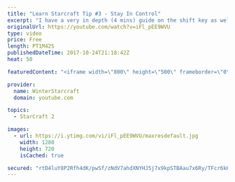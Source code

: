 ```yaml
---
title: "Learn Starcraft Tip #3 - Stay In Control"
excerpt: "I have a very in depth (4 mins) guide on the shift key as well here https://www.youtube.com/watch?v=7x9pHr544oY"
originalUrl: https://youtube.com/watch?v=iFl_pEE9WVU
type: video
price: Free
length: PT1M42S
publishedDateTime: 2017-10-24T21:18:42Z
heat: 50

featuredContent: "<iframe width=\"800\" height=\"500\" frameborder=\"0\" src=\"https://www.youtube.com/embed/iFl_pEE9WVU\" allow=\"accelerometer; autoplay; encrypted-media; gyroscope; picture-in-picture\" allowfullscreen></iframe>"

provider:
  name: WinterStarcraft
  domain: youtube.com

topics:
  - StarCraft 2

images:
  - url: https://i.ytimg.com/vi/iFl_pEE9WVU/maxresdefault.jpg
    width: 1280
    height: 720
    isCached: true

secured: "rtD4luY8P2Rfh4dK/pwSf/zNdV7ahdXNYHJ5j7x9kpSTBAau7x6Ry/TFcr6kKXkJLX5Sp/ZuX8BKNvGGEBIDVODbEZAxfE/71prK1pexh0dlf/sxGSyT127z0CjUzfyAj4x57L6HGGpalv8ZRNPgYD4lNTcwhKIrAbA9Ml/YMKDivfwGUzewsTLtUMWWuBMcxmoXO8rcvSjAAnKYjU/aR100b3KW1ZeTUGdZTymSSRpfeljbFWC+KGCeSw+Ef8YOTfbljVjtUq48UvjYjpITugrKO1HOlwkJAqWqdM/eyscYHQw0/cObp6+x3sDyUE9Lzj7WOD2TN/t9KL+BpFsLFf2apNyaw4MLpHLWmVu4Mm23wzZu6KXs8Vw/7ASJ0fbjun5MiXKKmrOJ1uhwQUR2NiWiFnVdWn9FEJSfwCCH74s=;iJGuFUGp58NXbIz3lR7yVw=="
---
```



